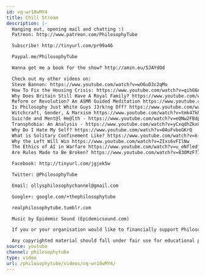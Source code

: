 ```yaml
---
id: vq-wr10wMY4
title: Chill Stream
description: |-
  Hanging out, opening mail and chatting :)
  Patreon: http://www.patreon.com/PhilosophyTube

  Subscribe! http://tinyurl.com/pr99a46

  Paypal.me/PhilosophyTube

  Wanna get me a book for the show? http://amzn.eu/5JAYdOd

  Check out my other videos on:
  Steve Bannon: https://www.youtube.com/watch?v=wO6uD3c2qMo
  How To Fix the Housing Crisis: https://www.youtube.com/watch?v=qihG6AGjkRk
  Why Does Britain Still Have A Royal Family? https://www.youtube.com/watch?v=x2W7P3wGBI8
  Reform or Revolution? An ASMR Guided Meditation https://www.youtube.com/watch?v=TxAsNEGcgq0
  Is Philosophy Just White Guys J3rk!ng Off? https://www.youtube.com/watch?v=weiz9wbIcGQ
  Witchcraft, Gender, & Marxism https://www.youtube.com/watch?v=tmk47kh7fiE
  Suic!de and Ment@l He@lth - https://www.youtube.com/watch?v=eQNw2FBdpyE
  Transphobia: An Analysis - https://www.youtube.com/watch?v=yCxqdhZkxCo
  Why Do I Hate My Self? https://www.youtube.com/watch?v=0AuFvboGKrQ
  What is Solitary Confinement Like? https://www.youtube.com/watch?v=k-ZfPYRkEGk
  Why the Left Will Win https://www.youtube.com/watch?v=ZIxs6vFIlNw
  The Ethics of AI in Warfare https://www.youtube.com/watch?v=u_eNfledjUo
  Are Rules Made to Be Broken? https://www.youtube.com/watch?v=83OMzF7IbJI

  Facebook: http://tinyurl.com/jgjek5w

  Twitter: @PhilosophyTube

  Email: ollysphilosophychannel@gmail.com

  Google+: google.com/+thephilosophytube

  realphilosophytube.tumblr.com

  Music by Epidemic Sound (Epidemicsound.com)

  If you or your organisation would like to financially support Philosophy Tube in distributing philosophical knowledge to those who might not otherwise have access to it in exchange for credits on the show, please get in touch!

  Any copyrighted material should fall under fair use for educational purposes or commentary, but if you are a copyright holder and believe your material has been used unfairly please get in touch with us and we will be happy to discuss it.
source: youtube
channel: philosophytube
type: video
url: /philosophytube/videos/vq-wr10wMY4/
---
```

